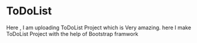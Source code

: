 # ToDoList
Here , I am uploading ToDoList Project which is Very amazing. here I make ToDoList  Project with the  help of  Bootstrap framwork

